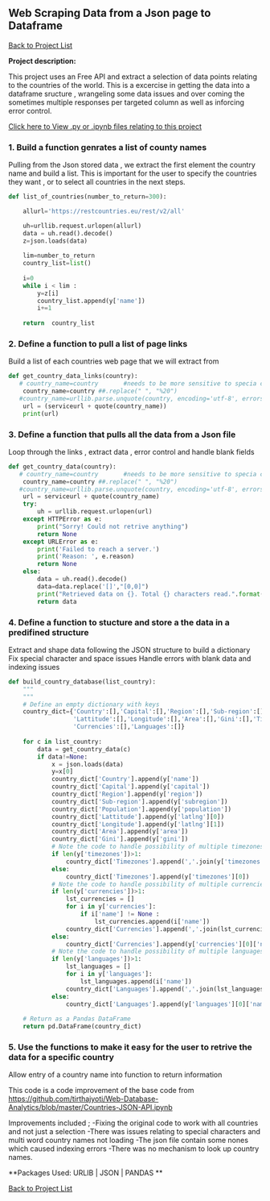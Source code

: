 ## Web Scraping Data from a Json page to Dataframe 

[Back to Project List](http://emilevdheyde.github.io/)

**Project description:** 

This project uses an Free API and extract a selection of data points relating to the countries of the world.
This is a excercise in getting the data into a dataframe sructure , wrangeling some data issues and over coming the sometimes multiple responses per targeted column as well as inforcing error control. 

[Click here to View .py or .ipynb files relating to this project](https://github.com/EmileVdHeyde/My-Python-Projects/tree/master/3.JSON%20API)

### 1. Build a function genrates a list of county names

Pulling from the Json stored data , we extract the first element the country name and build a list. 
This is important for the user to specify the countries they want , or to select all countries in the next steps. 

```python
def list_of_countries(number_to_return=300):

    allurl='https://restcountries.eu/rest/v2/all'

    uh=urllib.request.urlopen(allurl)
    data = uh.read().decode()
    z=json.loads(data)
    
    lim=number_to_return 
    country_list=list()
    
    i=0
    while i < lim :
        y=z[i]
        country_list.append(y['name'])
        i+=1 
        
    return  country_list
```

### 2. Define a function to pull a list of page links 

Build a list of each countries web page that we will extract from 

```python
def get_country_data_links(country):
   # country_name=country       #needs to be more sensitive to specia chars and blanks
    country_name=country ##.replace(" ", "%20")
   #country_name=urllib.parse.unquote(country, encoding='utf-8', errors='replace')
    url = (serviceurl + quote(country_name))
    print(url)
```

### 3. Define a function that pulls all the data from a Json file 

Loop through the links , extract data , error control and handle blank fields

```python
def get_country_data(country):
   # country_name=country       #needs to be more sensitive to specia chars and blanks
    country_name=country ##.replace(" ", "%20")
   #country_name=urllib.parse.unquote(country, encoding='utf-8', errors='replace')
    url = serviceurl + quote(country_name)
    try: 
        uh = urllib.request.urlopen(url)
    except HTTPError as e:
        print("Sorry! Could not retrive anything")
        return None
    except URLError as e:
        print('Failed to reach a server.')
        print('Reason: ', e.reason)
        return None
    else:
        data = uh.read().decode()
        data=data.replace('[]',"[0,0]")
        print("Retrieved data on {}. Total {} characters read.".format(country_name,len(data)))
        return data
```

### 4. Define a function to stucture and store a the data in a predifined structure 

Extract and shape data following the JSON structure to build a dictionary
Fix special character and space issues
Handle errors with blank data and indexing issues

```python
def build_country_database(list_country):
    """
    """
    # Define an empty dictionary with keys
    country_dict={'Country':[],'Capital':[],'Region':[],'Sub-region':[],'Population':[],
                  'Lattitude':[],'Longitude':[],'Area':[],'Gini':[],'Timezones':[],
                  'Currencies':[],'Languages':[]}
    
    for c in list_country:
        data = get_country_data(c)
        if data!=None:
            x = json.loads(data)
            y=x[0]
            country_dict['Country'].append(y['name'])
            country_dict['Capital'].append(y['capital'])
            country_dict['Region'].append(y['region'])
            country_dict['Sub-region'].append(y['subregion'])
            country_dict['Population'].append(y['population'])
            country_dict['Lattitude'].append(y['latlng'][0])
            country_dict['Longitude'].append(y['latlng'][1])
            country_dict['Area'].append(y['area'])
            country_dict['Gini'].append(y['gini'])
            # Note the code to handle possibility of multiple timezones as a list
            if len(y['timezones'])>1:
                country_dict['Timezones'].append(','.join(y['timezones']))
            else:
                country_dict['Timezones'].append(y['timezones'][0])
            # Note the code to handle possibility of multiple currencies as dictionaries
            if len(y['currencies'])>1:
                lst_currencies = []
                for i in y['currencies']:
                    if i['name'] != None :
                        lst_currencies.append(i['name'])
                country_dict['Currencies'].append(','.join(lst_currencies))
            else:
                country_dict['Currencies'].append(y['currencies'][0]['name'])
            # Note the code to handle possibility of multiple languages as dictionaries
            if len(y['languages'])>1:
                lst_languages = []
                for i in y['languages']:
                    lst_languages.append(i['name'])
                country_dict['Languages'].append(','.join(lst_languages))
            else:
                country_dict['Languages'].append(y['languages'][0]['name'])
    
    # Return as a Pandas DataFrame
    return pd.DataFrame(country_dict)
```

### 5. Use the functions to make it easy for the user to retrive the data for a specific country

Allow entry of a country name into function to return information


This code is a code improvement of the base code from 
https://github.com/tirthajyoti/Web-Database-Analytics/blob/master/Countries-JSON-API.ipynb

Improvements included ; 
-Fixing the original code to work with all countries and not just a selection
-There was issues relating to special characters and multi word country names not loading
-The json file contain some nones which caused indexing errors 
-There was no mechanism to look up country names.

**Packages Used: 
URLIB | JSON | PANDAS **

[Back to Project List](http://emilevdheyde.github.io/)
